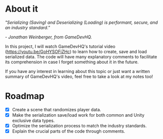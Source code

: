 # About it

_"Serializing (Saving) and Deserializing (Loading) is performant, secure, and an industry standard."_

_- Jonathan Weinberger, from GameDevHQ._

 In this project, I will watch GameDevHQ's tutorial video (https://youtu.be/GoHYSOFiZHc) to learn how to create, save and load serialized data. The code will have many explanatory comments to facilitate its comprehension in case I forget something about it in the future.
 
If you have any interest in learning about this topic or just want a written summary of GameDevHQ's video, feel free to take a look at my notes too!

# Roadmap

- [x] Create a scene that randomizes player data.
- [x] Make the serialization save/load work for both common and Unity exclusive data types.
- [x] Optimize the serialization process to match the industry standards.
- [x] Explain the crucial parts of the code through comments.
